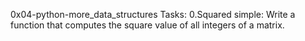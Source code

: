 0x04-python-more_data_structures
Tasks:
0.Squared simple: Write a function that computes the square value of all integers of a matrix.
